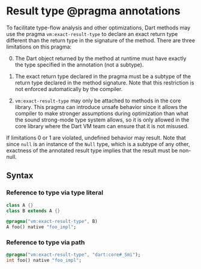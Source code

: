 # Result type @pragma annotations

To facilitate type-flow analysis and other optimizations, Dart methods may use the pragma `vm:exact-result-type` to declare an exact return type different than the return type in the signature of the method. There are three limitations on this pragma:

0. The Dart object returned by the method at runtime must have exactly the type specified in the annotation (not a subtype).

1. The exact return type declared in the pragma must be a subtype of the return type declared in the method signature.
   Note that this restriction is not enforced automatically by the compiler.

2. `vm:exact-result-type` may only be attached to methods in the core library.
   This pragma can introduce unsafe behavior since it allows the compiler to make stronger assumptions during optimization than what the sound strong-mode type system allows, so it is only allowed in the core library where the Dart VM team can ensure that it is not misused.

If limitations 0 or 1 are violated, undefined behavior may result.
Note that since `null` is an instance of the `Null` type, which is a subtype of any other, exactness of the annotated result type implies that the result must be non-null.

## Syntax

### Reference to type via type literal

```dart
class A {}
class B extends A {}

@pragma("vm:exact-result-type", B)
A foo() native "foo_impl";
```

### Reference to type via path

```dart
@pragma("vm:exact-result-type", "dart:core#_Smi");
int foo() native "foo_impl";
```
